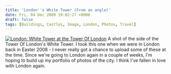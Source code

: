```yaml
---
title: 'London''s White Tower (From an angle)'
date: Fri, 04 Dec 2009 19:02:27 +0000
draft: false
tags: [Buildings, Castles, Image, London, Photos, Travel]
---
```


[![London: White Tower at the Tower Of London](http://gerard.interwebworld.co.uk/files/2009/12/white-tower-close.jpg)](http://gerard.interwebworld.co.uk/files/2009/12/white-tower-close.jpg) A shot of the side of the Tower Of London's White Tower. I took this one when we were in London back in Easter 2008 - I never really got a chance to upload some of these at the time. Since we're going to London again in a couple of weeks, I'm hoping to build up my portfolio of photos of the city. I think I've fallen in love with London again.